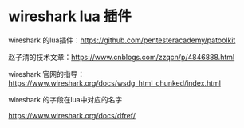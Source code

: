 # wireshark lua 插件

wireshark 的lua插件：https://github.com/pentesteracademy/patoolkit

赵子清的技术文章：https://www.cnblogs.com/zzqcn/p/4846888.html

wireshark 官网的指导：https://www.wireshark.org/docs/wsdg_html_chunked/index.html

wireshark 的字段在lua中对应的名字

https://www.wireshark.org/docs/dfref/
